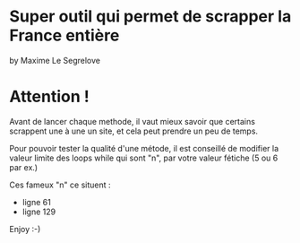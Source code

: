 # Super outil qui permet de scrapper la France entière
by Maxime Le Segrelove

# Attention !

Avant de lancer chaque methode, il vaut mieux savoir que certains scrappent une à une un site, et cela peut prendre un peu de temps. 

Pour pouvoir tester la qualité d'une métode, il est conseillé de modifier la valeur limite des loops while qui sont "n", par votre valeur fétiche (5 ou 6 par ex.)

Ces fameux "n" ce situent :
- ligne 61
- ligne 129

Enjoy :-)